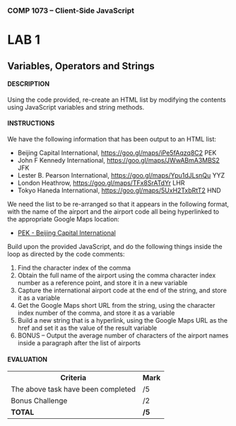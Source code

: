 ### COMP 1073 – Client-Side JavaScript

# LAB 1
## Variables, Operators and Strings

#### DESCRIPTION
Using the code provided, re-create an HTML list by modifying the contents using JavaScript variables and string methods.

#### INSTRUCTIONS
We have the following information that has been output to an HTML list:
* Beijing Capital International, https://goo.gl/maps/iPe5fAqzq8C2 PEK
* John F Kennedy International, https://goo.gl/maps/JWwABmA3MBS2 JFK
* Lester B. Pearson International, https://goo.gl/maps/Ypu1dJLsnQu YYZ
* London Heathrow, https://goo.gl/maps/TFx8SrATdYr LHR
* Tokyo Haneda International, https://goo.gl/maps/5UxH2TxbRtT2 HND

We need the list to be re-arranged so that it appears in the following format, with the name of the airport and the airport code all being hyperlinked to the appropriate Google Maps location:

* [PEK - Beijing Capital International](https://goo.gl/maps/iPe5fAqzq8C2)

Build upon the provided JavaScript, and do the following things inside the loop as directed by the code comments:
1. Find the character index of the comma
2. Obtain the full name of the airport using the comma character index number as a reference point, and store it in a new variable
3. Capture the international airport code at the end of the string, and store it as a variable
4. Get the Google Maps short URL from the string, using the character index number of the comma, and store it as a variable
5. Build a new string that is a hyperlink, using the Google Maps URL as the href and set it as the value of the result variable
6. BONUS – Output the average number of characters of the airport names inside a paragraph after the list of airports

#### EVALUATION
<table>
  <tr>
    <th><b>Criteria</b></th>
    <th><b>Mark</b></th>
  </tr>
  <tr>
    <td>The above task have been completed</td>
    <td>/5</td>
  </tr>
  <tr>
    <td>Bonus Challenge</td>
    <td>/2</td>
  </tr>
  <tr>
    <td><b>TOTAL</b></td>
    <td><b>/5</b></td>
  </tr>
</table>

